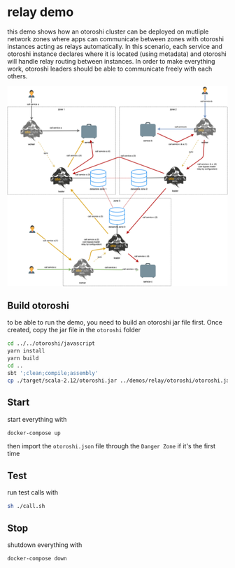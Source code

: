 # relay demo

this demo shows how an otoroshi cluster can be deployed on mutliple network zones where apps can communicate between zones with otoroshi instances acting as relays automatically. In this scenario, each service and otoroshi instance declares where it is located (using metadata) and otoroshi will handle relay routing between instances. In order to make everything work, otoroshi leaders should be able to communicate freely with each others.

![network-map](./relay.png)

## Build otoroshi

to be able to run the demo, you need to build an otoroshi jar file first. Once created, copy the jar file in the `otoroshi` folder

```sh
cd ../../otoroshi/javascript
yarn install
yarn build
cd ..
sbt ';clean;compile;assembly'
cp ./target/scala-2.12/otoroshi.jar ../demos/relay/otoroshi/otoroshi.jar
```

## Start

start everything with 

```sh
docker-compose up
```

then import the `otoroshi.json` file through the `Danger Zone` if it's the first time

## Test

run test calls with

```sh
sh ./call.sh
```

## Stop

shutdown everything with 

```sh
docker-compose down
```